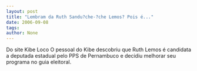 ```yaml
---
layout: post
title: "Lembram da Ruth Sandu?che-?che Lemos? Pois é..."
date: 2006-09-08
tags: 
author: None
---
```


Do site Kibe Loco
O pessoal do Kibe descobriu que Ruth Lemos é candidata a deputada estadual pelo PPS de Pernambuco e decidiu melhorar seu programa no guia eleitoral.

 